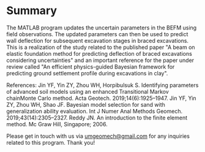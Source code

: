 # Summary
The MATLAB program updates the uncertain parameters in the BEFM using field observations. The updated parameters can then be used to predict wall deflection for subsequent excavation stages in braced excavations. This is a realization of the study related to the published paper "A beam on elastic foundation method for predicting deflection of braced excavations considering uncertainties" and an important reference for the paper under review called "An efficient physics-guided Bayesian framework for predicting ground settlement profile during excavations in clay".

References:
Jin YF, Yin ZY, Zhou WH, Horpibulsuk S. Identifying parameters of advanced soil models using an enhanced Transitional Markov chainMonte Carlo method. Acta Geotech. 2019;14(6):1925–1947.
Jin YF, Yin ZY, Zhou WH, Shao JF. Bayesian model selection for sand with generalization ability evaluation. Int J Numer Anal Methods Geomech. 2019;43(14):2305–2327.
Reddy JN. An introduction to the finite element method. Mc Graw Hill, Singapore; 2006.


Please get in touch with us via umgeomech@gmail.com for any inquiries related to this program. Thank you!
